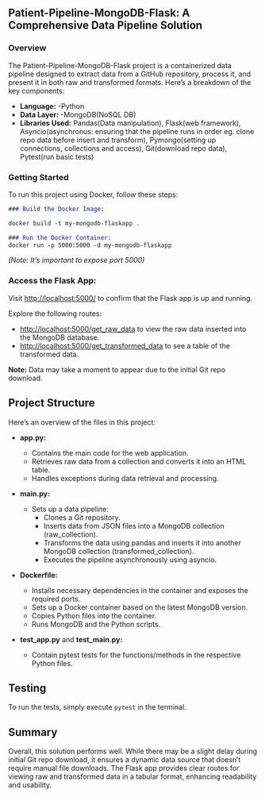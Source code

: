 
## Patient-Pipeline-MongoDB-Flask: A Comprehensive Data Pipeline Solution

### Overview
The Patient-Pipeline-MongoDB-Flask project is a containerized data pipeline designed to extract data from a GitHub repository, process it, and present it in both raw and transformed formats. Here’s a breakdown of the key components:

- **Language:** 
-Python
- **Data Layer:** 
-MongoDB(NoSQL DB)
- **Libraries Used:** 
 Pandas(Data manipulation), Flask(web framework), Asyncio(asynchronus: ensuring that the pipeline runs in order eg. clone repo data before insert and transform), Pymongo(setting up connections, collections and access), Git(download repo data), Pytest(run basic tests)

### Getting Started
To run this project using Docker, follow these steps:
```markdown
### Build the Docker Image:

docker build -t my-mongodb-flaskapp .

### Run the Docker Container:
docker run -p 5000:5000 -d my-mongodb-flaskapp
```

*(Note: It’s important to expose port 5000)*

### Access the Flask App:
Visit [http://localhost:5000/](http://localhost:5000/) to confirm that the Flask app is up and running.

Explore the following routes:
- [http://localhost:5000/get_raw_data](http://localhost:5000/get_raw_data) to view the raw data inserted into the MongoDB database.
- [http://localhost:5000/get_transformed_data](http://localhost:5000/get_transformed_data) to see a table of the transformed data.

**Note:** Data may take a moment to appear due to the initial Git repo download.

## Project Structure
Here’s an overview of the files in this project:

- **app.py:**  
  - Contains the main code for the web application.
  - Retrieves raw data from a collection and converts it into an HTML table.
  - Handles exceptions during data retrieval and processing.

- **main.py:**  
  - Sets up a data pipeline:
    - Clones a Git repository.
    - Inserts data from JSON files into a MongoDB collection (raw_collection).
    - Transforms the data using pandas and inserts it into another MongoDB collection (transformed_collection).
    - Executes the pipeline asynchronously using asyncio.

- **Dockerfile:**  
  - Installs necessary dependencies in the container and exposes the required ports.
  - Sets up a Docker container based on the latest MongoDB version.
  - Copies Python files into the container.
  - Runs MongoDB and the Python scripts.

- **test_app.py** and **test_main.py:**  
  - Contain pytest tests for the functions/methods in the respective Python files.

## Testing
To run the tests, simply execute `pytest` in the terminal.

## Summary
Overall, this solution performs well. While there may be a slight delay during initial Git repo download, it ensures a dynamic data source that doesn’t require manual file downloads. The Flask app provides clear routes for viewing raw and transformed data in a tabular format, enhancing readability and usability.

